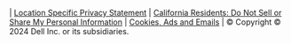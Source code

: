 ---
---
<a href="https://github.com/cloudify-cosmo/" target="_blank" class="social-github"><i class="fa fa-github"></i></a> | <a href="https://www.dell.com/learn/lc/en/lccorp1/policies-privacy-country-specific-privacy-policy"> Location Specific Privacy Statement</a> | <a href="https://www.dell.com/en-us/lp/do-not-sell-my-info#:~:text=California%20residents%20have%20the%20right,Privacy%20Rights%20Act%20(CPRA)."> California Residents: Do Not Sell or Share My Personal Information</a> | <a href="https://www.dell.com/learn/il/en/ilcorp1/policies-cookies-ads-emails"> Cookies, Ads and Emails</a> | © Copyright © 2024 Dell Inc. or its subsidiaries.
